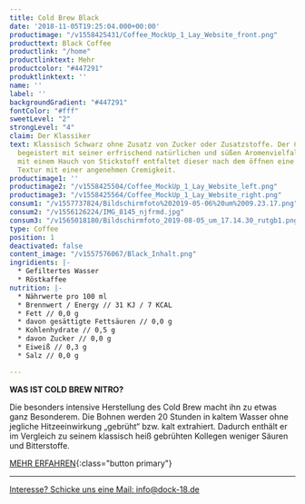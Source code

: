 ```yaml
---
title: Cold Brew Black
date: '2018-11-05T19:25:04.000+00:00'
productimage: "/v1558425431/Coffee_MockUp_1_Lay_Website_front.png"
producttext: Black Coffee
productlink: "/home"
productlinktext: Mehr
productcolor: "#447291"
produktlinktext: ''
name: ''
label: ''
backgroundGradient: "#447291"
fontColor: "#fff"
sweetLevel: "2"
strongLevel: "4"
claim: Der Klassiker
text: Klassisch Schwarz ohne Zusatz von Zucker oder Zusatzstoffe. Der Cold Brew Nitro
  begeistert mit seiner erfrischend natürlichen und süßen Aromenvielfalt. Versetzt
  mit einem Hauch von Stickstoff entfaltet dieser nach dem öffnen eine einzigartige
  Textur mit einer angenehmen Cremigkeit.
productimage1: ''
productimage2: "/v1558425504/Coffee_MockUp_1_Lay_Website_left.png"
productimage3: "/v1558425564/Coffee_MockUp_1_Lay_Website_right.png"
consum1: "/v1557737824/Bildschirmfoto%202019-05-06%20um%2009.23.17.png"
consum2: "/v1556126224/IMG_8145_njfrmd.jpg"
consum3: "/v1565018180/Bildschirmfoto_2019-08-05_um_17.14.30_rutgb1.png"
type: Coffee
position: 1
deactivated: false
content_image: "/v1557576067/Black_Inhalt.png"
ingridients: |-
  * Gefiltertes Wasser
  * Röstkaffee
nutrition: |-
  * Nährwerte pro 100 ml
  * Brennwert / Energy // 31 KJ / 7 KCAL
  * Fett // 0,0 g
  * davon gesättigte Fettsäuren // 0,0 g
  * Kohlenhydrate // 0,5 g
  * davon Zucker // 0,0 g
  * Eiweiß // 0,3 g
  * Salz // 0,0 g

---
```

**WAS IST COLD BREW NITRO?**

Die besonders intensive Herstellung des Cold Brew macht ihn zu etwas ganz Besonderem. Die Bohnen werden 20 Stunden in kaltem Wasser ohne jegliche Hitzeeinwirkung „gebrüht“ bzw. kalt extrahiert. Dadurch enthält er im Vergleich zu seinem klassisch heiß gebrühten Kollegen weniger Säuren und Bitterstoffe.

[MEHR ERFAHREN](https://dock-18.de/events/Herkunft/){:class="button primary"}

***

[Interesse? Schicke uns eine Mail: info@dock-18.de]()